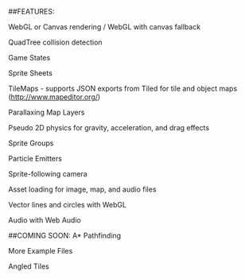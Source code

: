 ##FEATURES:

WebGL or Canvas rendering / WebGL with canvas fallback

QuadTree collision detection

Game States

Sprite Sheets

TileMaps - supports JSON exports from Tiled for tile and object maps (http://www.mapeditor.org/)

Parallaxing Map Layers

Pseudo 2D physics for gravity, acceleration, and drag effects

Sprite Groups

Particle Emitters

Sprite-following camera

Asset loading for image, map, and audio files

Vector lines and circles with WebGL

Audio with Web Audio

##COMING SOON:
A* Pathfinding

More Example Files

Angled Tiles
